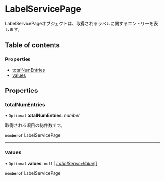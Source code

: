# LabelServicePage


<div lang=\"ja\">LabelServicePageオブジェクトは、取得されるラベルに関するエントリーを表します。</div> 

## Table of contents

### Properties

- [totalNumEntries](labelservicepage.md#totalnumentries)
- [values](labelservicepage.md#values)

## Properties

### totalNumEntries

• `Optional` **totalNumEntries**: *number*

<div lang=\"ja\">取得される項目の総件数です。</div> 

**`memberof`** LabelServicePage

___

### values

• `Optional` **values**: ``null`` \| [*LabelServiceValue*](labelservicevalue.md)[]

**`memberof`** LabelServicePage
